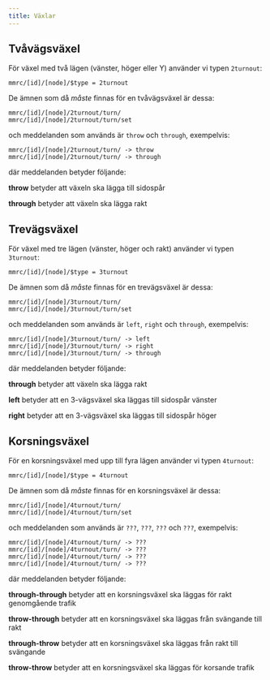 ```yaml
---
title: Växlar
---
```


## Tvåvägsväxel
För växel med två lägen (vänster, höger eller Y) använder vi typen `2turnout`:

```
mmrc/[id]/[node]/$type = 2turnout
```

De ämnen som då _måste_ finnas för en tvåvägsväxel är dessa:

```
mmrc/[id]/[node]/2turnout/turn/
mmrc/[id]/[node]/2turnout/turn/set
```

och meddelanden som används är `throw` och `through`, exempelvis:

```
mmrc/[id]/[node]/2turnout/turn/ -> throw
mmrc/[id]/[node]/2turnout/turn/ -> through
```
där meddelanden betyder följande:

**throw** betyder att växeln ska lägga till sidospår

**through** betyder att växeln ska lägga rakt


## Trevägsväxel
För växel med tre lägen (vänster, höger och rakt) använder vi typen `3turnout`:

```
mmrc/[id]/[node]/$type = 3turnout
```

De ämnen som då _måste_ finnas för en trevägsväxel är dessa:

```
mmrc/[id]/[node]/3turnout/turn/
mmrc/[id]/[node]/3turnout/turn/set
```

och meddelanden som används är `left`, `right` och `through`, exempelvis:

```
mmrc/[id]/[node]/3turnout/turn/ -> left
mmrc/[id]/[node]/3turnout/turn/ -> right
mmrc/[id]/[node]/3turnout/turn/ -> through
```
där meddelanden betyder följande:

**through** betyder att växeln ska lägga rakt

**left** betyder att en 3-vägsväxel ska läggas till sidospår vänster

**right** betyder att en 3-vägsväxel ska läggas till sidospår höger


## Korsningsväxel
För en korsningsväxel med upp till fyra lägen använder vi typen `4turnout`:

```
mmrc/[id]/[node]/$type = 4turnout
```

De ämnen som då _måste_ finnas för en korsningsväxel är dessa:

```
mmrc/[id]/[node]/4turnout/turn/
mmrc/[id]/[node]/4turnout/turn/set
```

och meddelanden som används är `???`, `???`, `???` och `???`, exempelvis:

```
mmrc/[id]/[node]/4turnout/turn/ -> ???
mmrc/[id]/[node]/4turnout/turn/ -> ???
mmrc/[id]/[node]/4turnout/turn/ -> ???
mmrc/[id]/[node]/4turnout/turn/ -> ???
```
där meddelanden betyder följande:

**through-through** betyder att en korsningsväxel ska läggas för rakt genomgående trafik

**throw-through** betyder att en korsningsväxel ska läggas från svängande till rakt

**through-throw** betyder att en korsningsväxel ska läggas från rakt till svängande

**throw-throw** betyder att en korsningsväxel ska läggas för korsande trafik
